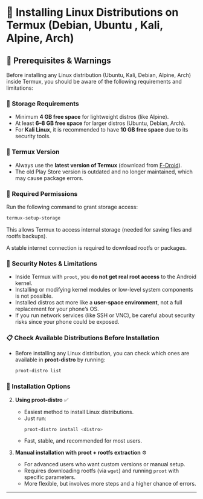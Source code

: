 # 📖 Installing Linux Distributions on Termux (Debian, Ubuntu , Kali, Alpine, Arch)

## 📌 Prerequisites & Warnings

Before installing any Linux distribution (Ubuntu, Kali, Debian, Alpine, Arch) inside Termux, you should be aware of the following requirements and limitations:

### 🔹 Storage Requirements

- Minimum **4 GB free space** for lightweight distros (like Alpine).
- At least **6–8 GB free space** for larger distros (Ubuntu, Debian, Arch).
- For **Kali Linux**, it is recommended to have **10 GB free space** due to its security tools.

### 🔹 Termux Version

- Always use the **latest version of Termux** (download from [F-Droid](https://f-droid.org/packages/com.termux/)).
- The old Play Store version is outdated and no longer maintained, which may cause package errors.

### 🔹 Required Permissions

Run the following command to grant storage access:

```bash
termux-setup-storage
```

This allows Termux to access internal storage (needed for saving files and rootfs backups).

A stable internet connection is required to download rootfs or packages.

### 🔹 Security Notes & Limitations

- Inside Termux with `proot`, you **do not get real root access** to the Android kernel.
- Installing or modifying kernel modules or low-level system components is not possible.
- Installed distros act more like a **user-space environment**, not a full replacement for your phone’s OS.
- If you run network services (like SSH or VNC), be careful about security risks since your phone could be exposed.

### 📋 Check Available Distributions Before Installation
  - Before installing any Linux distribution, you can check which ones are available in **proot-distro** by running:
    ```bash
    proot-distro list
    ```

### 🔹 Installation Options

2. **Using proot-distro** ✅  
   - Easiest method to install Linux distributions.  
   - Just run:  
     ```bash
     proot-distro install <distro>
     ```  
   - Fast, stable, and recommended for most users.  

3. **Manual installation with proot + rootfs extraction** ⚙️  
   - For advanced users who want custom versions or manual setup.  
   - Requires downloading rootfs (via `wget`) and running `proot` with specific parameters.  
   - More flexible, but involves more steps and a higher chance of errors.
  
---

